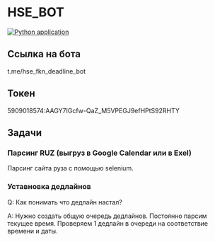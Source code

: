 # HSE_BOT

[![Python application](https://github.com/Sliderer/HSE_BOT/actions/workflows/python-app.yml/badge.svg)](https://github.com/Sliderer/HSE_BOT/actions/workflows/python-app.yml)

## Ссылка на бота

t.me/hse_fkn_deadline_bot

## Токен

5909018574:AAGY7IGcfw-QaZ_M5VPEGJ9efHPtS92RHTY

## Задачи

### Парсинг RUZ (выгруз в Google Calendar или в Exel)

Парсинг сайта руза с помощью selenium.

### Уставновка дедлайнов

Q: Как понимать что дедлайн настал?

A: Нужно создать общую очередь дедлайнов. Постоянно парсим текущее время. Проверяем 1 дедлайн в очереди на соответствие времени и даты.
